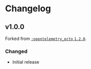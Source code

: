 # Changelog

## v1.0.0

Forked from [`:opentelemetry_ecto` `1.2.0`](https://github.com/open-telemetry/opentelemetry-erlang-contrib/releases/tag/opentelemetry-ecto-v1.2.0).

### Changed

- Initial release
